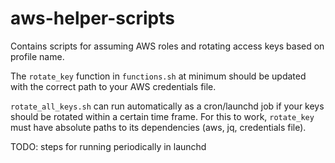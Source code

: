 # aws-helper-scripts

Contains scripts for assuming AWS roles and rotating access keys based on profile name.

The `rotate_key` function in `functions.sh` at minimum should be updated with the correct path to your AWS credentials file. 

`rotate_all_keys.sh` can run automatically as a cron/launchd job if your keys should be rotated within a certain time frame. For this to work, `rotate_key` must have absolute paths to its dependencies (aws, jq, credentials file).

TODO: steps for running periodically in launchd